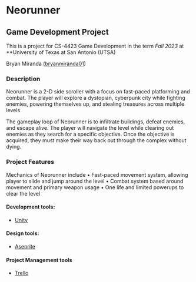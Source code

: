 # Neorunner
## Game Development Project
This is a project for CS-4423 Game Development in the term _Fall 2023_ at **University of Texas at San Antonio (UTSA)

Bryan Miranda ([bryanmiranda01](https://github.com/bryanmiranda01))

### Description <br />
Neorunner is a 2-D side scroller with a focus on fast-paced platforming and combat. The player
will explore a dystopian, cyberpunk city while fighting enemies, powering themselves up, and
stealing treasures across multiple levels

The gameplay loop of Neorunner is to infiltrate buildings, defeat enemies, and escape alive. The
player will navigate the level while clearing out enemies as they search for a specific objective.
Once the objective is acquired, they must make their way back out through the complex without
dying.

### Project Features
Mechanics of Neorunner include
• Fast-paced movement system, allowing player to slide and jump around the level
• Combat system based around movement and primary weapon usage
• One life and limited powerups to clear the level

#### Development tools:
- [Unity](https://unity.com)

#### Design tools:
- [Aseprite](https://www.aseprite.org)
  
#### Project Management tools
- [Trello](https://trello.com)






